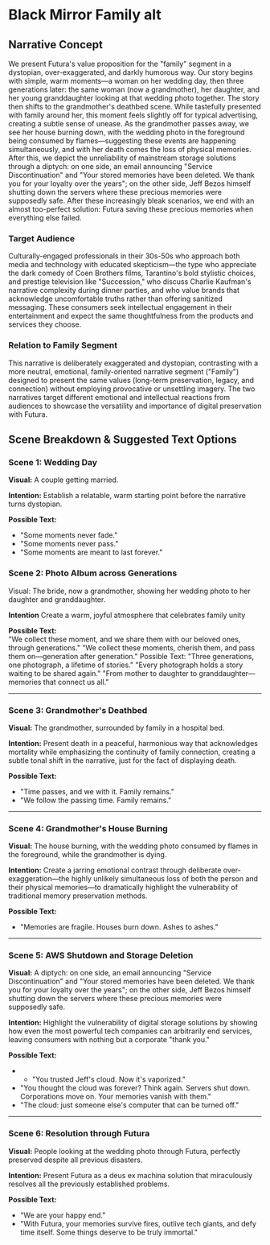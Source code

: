 # Black Mirror Family alt

## Narrative Concept

We present Futura's value proposition for the "family" segment in a dystopian, over-exaggerated, and darkly humorous way.
Our story begins with simple, warm moments—a woman on her wedding day, then three generations later: the same woman (now a grandmother), her daughter, and her young granddaughter looking at that wedding photo together.
The story then shifts to the grandmother's deathbed scene. While tastefully presented with family around her, this moment feels slightly off for typical advertising, creating a subtle sense of unease.
As the grandmother passes away, we see her house burning down, with the wedding photo in the foreground being consumed by flames—suggesting these events are happening simultaneously, and with her death comes the loss of physical memories.
After this, we depict the unreliability of mainstream storage solutions through a diptych: on one side, an email announcing "Service Discontinuation" and "Your stored memories have been deleted. We thank you for your loyalty over the years"; on the other side, Jeff Bezos himself shutting down the servers where these precious memories were supposedly safe.
After these increasingly bleak scenarios, we end with an almost too-perfect solution: Futura saving these precious memories when everything else failed.

### Target Audience

Culturally-engaged professionals in their 30s-50s who approach both media and technology with educated skepticism—the type who appreciate the dark comedy of Coen Brothers films, Tarantino's bold stylistic choices, and prestige television like "Succession," who discuss Charlie Kaufman's narrative complexity during dinner parties, and who value brands that acknowledge uncomfortable truths rather than offering sanitized messaging. These consumers seek intellectual engagement in their entertainment and expect the same thoughtfulness from the products and services they choose.

### Relation to Family Segment

This narrative is deliberately exaggerated and dystopian, contrasting with a more neutral, emotional, family-oriented narrative segment ("Family") designed to present the same values (long-term preservation, legacy, and connection) without employing provocative or unsettling imagery. The two narratives target different emotional and intellectual reactions from audiences to showcase the versatility and importance of digital preservation with Futura.

## Scene Breakdown & Suggested Text Options

### Scene 1: Wedding Day

**Visual:** A couple getting married.

**Intention:** Establish a relatable, warm starting point before the narrative turns dystopian.

**Possible Text:**

- "Some moments never fade."
- "Some moments never pass."
- "Some moments are meant to last forever."

### Scene 2: Photo Album across Generations

Visual: The bride, now a grandmother, showing her wedding photo to her daughter and granddaughter.

**Intention**
Create a warm, joyful atmosphere that celebrates family unity

**Possible Text:**  
"We collect these moment, and we share them with our beloved ones, through generations."
"We collect these moments, cherish them, and pass them on—generation after generation."
Possible Text:
"Three generations, one photograph, a lifetime of stories."
"Every photograph holds a story waiting to be shared again."
"From mother to daughter to granddaughter—memories that connect us all."

---

### Scene 3: Grandmother's Deathbed

**Visual:** The grandmother, surrounded by family in a hospital bed.

**Intention:** Present death in a peaceful, harmonious way that acknowledges mortality while emphasizing the continuity of family connection, creating a subtle tonal shift in the narrative, just for the fact of displaying death.

**Possible Text:**

- "Time passes, and we with it. Family remains."
- "We follow the passing time. Family remains."

---

### Scene 4: Grandmother's House Burning

**Visual:** The house burning, with the wedding photo consumed by flames in the foreground, while the grandmother is dying.

**Intention:** Create a jarring emotional contrast through deliberate over-exaggeration—the highly unlikely simultaneous loss of both the person and their physical memories—to dramatically highlight the vulnerability of traditional memory preservation methods.

**Possible Text:**

- "Memories are fragile. Houses burn down. Ashes to ashes."

---

### Scene 5: AWS Shutdown and Storage Deletion

**Visual:** A diptych: on one side, an email announcing "Service Discontinuation" and "Your stored memories have been deleted. We thank you for your loyalty over the years"; on the other side, Jeff Bezos himself shutting down the servers where these precious memories were supposedly safe.

**Intention:** Highlight the vulnerability of digital storage solutions by showing how even the most powerful tech companies can arbitrarily end services, leaving consumers with nothing but a corporate "thank you."

**Possible Text:**

- - "You trusted Jeff's cloud. Now it's vaporized."
- "You thought the cloud was forever? Think again. Servers shut down. Corporations move on. Your memories vanish with them."
- "The cloud: just someone else's computer that can be turned off."

---

### Scene 6: Resolution through Futura

**Visual:** People looking at the wedding photo through Futura, perfectly preserved despite all previous disasters.

**Intention:** Present Futura as a deus ex machina solution that miraculously resolves all the previously established problems.

**Possible Text:**

- "We are your happy end."
- "With Futura, your memories survive fires, outlive tech giants, and defy time itself. Some things deserve to be truly immortal."
